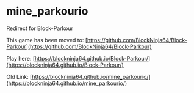 # mine_parkourio
Redirect for Block-Parkour

This game has been moved to:  [https://github.com/BlockNinja64/Block-Parkour](https://github.com/BlockNinja64/Block-Parkour)

Play here: [https://blockninja64.github.io/Block-Parkour/](https://blockninja64.github.io/Block-Parkour/)


Old Link:  [https://blockninja64.github.io/mine_parkourio/](https://blockninja64.github.io/mine_parkourio/)
